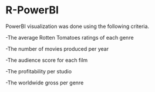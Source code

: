 # R-PowerBI

PowerBI visualization was done using the following criteria.

-The average Rotten Tomatoes ratings of each genre 

-The number of movies produced per year

-The audience score for each film

-The profitability per studio

-The worldwide gross per genre
